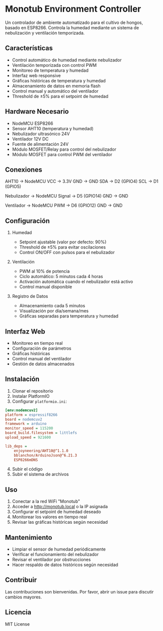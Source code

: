 # Monotub Environment Controller

Un controlador de ambiente automatizado para el cultivo de hongos, basado en ESP8266. Controla la humedad mediante un sistema de nebulización y ventilación temporizada.

## Características

- Control automático de humedad mediante nebulizador
- Ventilación temporizada con control PWM
- Monitoreo de temperatura y humedad
- Interfaz web responsive
- Gráficas históricas de temperatura y humedad
- Almacenamiento de datos en memoria flash
- Control manual y automático del ventilador
- Threshold de ±5% para el setpoint de humedad

## Hardware Necesario

- NodeMCU ESP8266
- Sensor AHT10 (temperatura y humedad)
- Nebulizador ultrasónico 24V
- Ventilador 12V DC
- Fuente de alimentación 24V
- Módulo MOSFET/Relay para control del nebulizador
- Módulo MOSFET para control PWM del ventilador

## Conexiones

AHT10 -> NodeMCU
VCC    -> 3.3V
GND    -> GND
SDA    -> D2 (GPIO4)
SCL    -> D1 (GPIO5)

Nebulizador -> NodeMCU
Signal   -> D5 (GPIO14)
GND      -> GND

Ventilador -> NodeMCU
PWM      -> D6 (GPIO12)
GND      -> GND

## Configuración

1. Humedad
   - Setpoint ajustable (valor por defecto: 90%)
   - Threshold de ±5% para evitar oscilaciones
   - Control ON/OFF con pulsos para el nebulizador

2. Ventilación
   - PWM al 10% de potencia
   - Ciclo automático: 5 minutos cada 4 horas
   - Activación automática cuando el nebulizador está activo
   - Control manual disponible

3. Registro de Datos
   - Almacenamiento cada 5 minutos
   - Visualización por día/semana/mes
   - Gráficas separadas para temperatura y humedad

## Interfaz Web

- Monitoreo en tiempo real
- Configuración de parámetros
- Gráficas históricas
- Control manual del ventilador
- Gestión de datos almacenados

## Instalación

1. Clonar el repositorio
2. Instalar PlatformIO
3. Configurar `platformio.ini`:
```ini
[env:nodemcuv2]
platform = espressif8266
board = nodemcuv2
framework = arduino
monitor_speed = 115200
board_build.filesystem = littlefs
upload_speed = 921600

lib_deps = 
    enjoyneering/AHT10@^1.1.0
    bblanchon/ArduinoJson@^6.21.3
    ESP8266mDNS
```
4. Subir el código
5. Subir el sistema de archivos

## Uso

1. Conectar a la red WiFi "Monotub"
2. Acceder a http://monotub.local o la IP asignada
3. Configurar el setpoint de humedad deseado
4. Monitorear los valores en tiempo real
5. Revisar las gráficas históricas según necesidad

## Mantenimiento

- Limpiar el sensor de humedad periódicamente
- Verificar el funcionamiento del nebulizador
- Revisar el ventilador por obstrucciones
- Hacer respaldo de datos históricos según necesidad

## Contribuir

Las contribuciones son bienvenidas. Por favor, abrir un issue para discutir cambios mayores.

## Licencia

MIT License